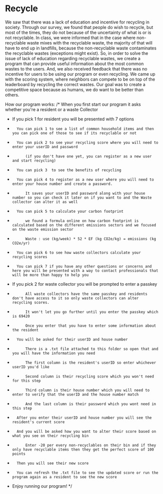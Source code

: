 # Recycle
We saw that there was a lack of education and incentive for recycling in society. Through our survey, we found that people do wish to recycle, but most of the times, they do not because of the uncertainty of what is or is not recyclable. In class, we were informed that in the case where non-recyclable waste mixes with the recyclable waste, the majority of that will have to end up in landfills, because the non-recyclable waste contaminates the recyclable wastes (exceptions might exist). So, in order to solve the issue of lack of education regarding recyclable wastes, we create a program that can provide useful information about the most common wastes to the users. And, we also received feedback that there was no incentive for users to be using our program or even recycling. We came up with the scoring system, where neighbors can compete to be on top of the leaderboard by recycling the correct wastes. Our goal was to create a competitive space because as humans, we do want to be better than others.

How our program works: 
/* When you first start our program it asks whether you're a resident or a waste Collector
* 	If you pick 1 for resident you will be presented with 7 options
* 		You can pick 1 to see a list of common household items and then you can pick one of those to see if its recyclable or not
*		You can pick 2 to see your recycling score where you will need to enter your userID and password 
* 			(if you don't have one yet, you can register as a new user and start recycling)
* 		You can pick 3  to see the benefits of recycling
* 		You can pick 4 to register as a new user where you will need to enter your house number and create a password.
* 			It saves your userID and password along with your house number so you can check it later on if you want to and the Waste collector can alter it as well
* 		You can pick 5 to calculate your carbon footprint
* 			we found a formula online on how carbon footprint is calculated based on the different emissions sectors and we focused on the waste emission sector
* 			Waste : use (kg/week) * 52 * EF (kg CO2e/kg) = emissions (kg CO2e/yr)
* 		You can pick 6 to see how waste collectors calculate your recycling scores
* 		You can pick 7 if you have any other questions or concerns and here you will be presented with a way to contact professionals that will be more than happy to help you
* 	If you pick 2 for waste collector you will be prompted to enter a passkey
* 			All waste collectors have the same passkey and residents don't have access to it so only waste collectors can alter recycling scores. 
* 			It won't let you go further until you enter the passkey which is 69420   
* 			Once you enter that you have to enter some information about the resident
* 		You will be asked for their userID and house number
* 			There is a .txt file attached to this folder so open that and you will have the information you need
* 			The first column is the resident's userID so enter whichever userID you'd like
*			Second column is their recycling score which you won't need for this step
* 			Third column is their house number which you will need to enter to verify that the userID and the house number match
* 			And the last column is their password which you wont need in this step
* 		After you enter their userID and house number you will see the resident's current score 
* 		And you will be asked how you want to alter their score based on what you see on their recycling bin
* 			Enter -20 per every non-recyclables on their bin and if they only have recyclable items then they get the perfect score of 100 points
* 		Then you will see their new score
* 		You can refresh the .txt file to see the updated score or run the program again as a resident to see the new score

* Enjoy running our program! */
